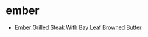 # ember

 * [Ember Grilled Steak With Bay Leaf Browned Butter](index/e/ember-grilled-steak-with-bay-leaf-browned-butter.json)
